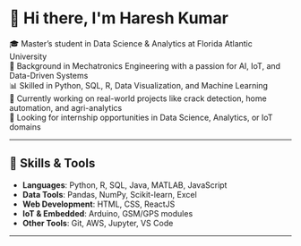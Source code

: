 # 👋 Hi there, I'm Haresh Kumar

🎓 Master’s student in Data Science & Analytics at Florida Atlantic University  
🤖 Background in Mechatronics Engineering with a passion for AI, IoT, and Data-Driven Systems  
📊 Skilled in Python, SQL, R, Data Visualization, and Machine Learning  
🌱 Currently working on real-world projects like crack detection, home automation, and agri-analytics  
🚀 Looking for internship opportunities in Data Science, Analytics, or IoT domains

---

## 🔧 Skills & Tools
- **Languages**: Python, R, SQL, Java, MATLAB, JavaScript  
- **Data Tools**: Pandas, NumPy, Scikit-learn, Excel  
- **Web Development**: HTML, CSS, ReactJS  
- **IoT & Embedded**: Arduino, GSM/GPS modules  
- **Other Tools**: Git, AWS, Jupyter, VS Code

- ---
